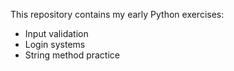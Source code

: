 This repository contains my early Python exercises:
- Input validation 
- Login systems
- String method practice
